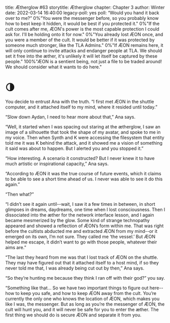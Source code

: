 title: Ætherglow #63
storytitle: Ætherglow 
chapter: Chapter 3
author: Winter
date: 2022-03-14 16:40:00
legacy-poll: yes
poll: “Would you hand it back over to me?”
      0%"You were the messenger before, so you probably know how to best keep it hidden, it would be best if you protected it."
      0%"If the cult comes after me, ÆON's power is the most capable protection I could ask for. I'll be holding onto it for now."
      0%"You already lost ÆON once, and you were a member of the cult. It would be better if it was protected by someone much stronger, like the TLA Admins."
      0%"If ÆON remains here, it will only continue to invite attacks and endanger people at TLA. We should set it free into the æther, it's unlikely it will let itself be captured by these people."
      100%"ÆON is a sentient being, not just a file to be traded around! We should consider what it wants to do here."

🌗
=

You decide to entrust Ana with the truth. “I first met ÆON in the shuttle computer, and it attached itself to my mind, where it resided until today.”

“Slow down Aydan, I need to hear more about that,” Ana says.

“Well, it started when I was spacing out staring at the ætherglow, I saw an image of a silhouette that took the shape of my avatar, and spoke to me in my voice. Then when Synth and K were accessing the filesystem that entity told me it was K behind the attack, and it showed me a vision of something it said was about to happen. But I alerted you and you stopped it.”

“How interesting. A scenario it constructed? But I never knew it to have much artistic or inspirational capacity,” Ana says.

“According to ÆON it was the true course of future events, which it claims to be able to see a short time ahead of us. I never was able to see it do this again.”

“Then what?”

“I didn’t see it again until--wait, I saw it a few times in between, in short glimpses in dreams, daydreams, one time when I lost consciousness. Then I dissociated into the æther for the network interface lesson, and I again became mesmerized by the glow. Some kind of strange technopathy appeared and showed a reflection of ÆON’s form within me. That was right before the cultists abducted me and extracted ÆON from my mind--or it emerged on its own, I’m not sure. They called me ‘the vessel.’ But ÆON helped me escape, it didn’t want to go with those people, whatever their aims are.”

“The last they heard from me was that I lost track of ÆON on the shuttle. They may have figured out that it attached itself to a host mind, if so they never told me that, I was already being cut out by then,” Ana says.

“So they’re hunting me because they think I ran off with their god?” you say.

“Something like that... So we have two important things to figure out here--how to keep you safe, and how to keep ÆON away from the cult. You’re currently the only one who knows the location of ÆON, which makes you like I was, the messenger. But as long as you’re the messenger of ÆON, the cult will hunt you, and it will never be safe for you to enter the æther. The first thing we should do is secure ÆON and separate it from you.


